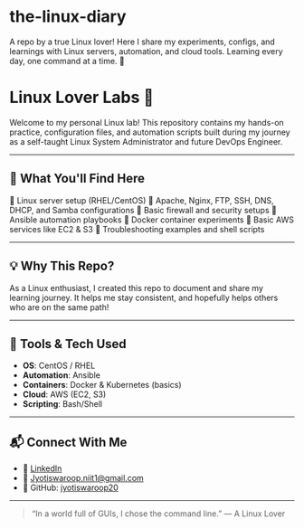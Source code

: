 # the-linux-diary
A repo by a true Linux lover! Here I share my experiments, configs, and learnings with Linux servers, automation, and cloud tools. Learning every day, one command at a time. 🐧
# Linux Lover Labs 🐧
Welcome to my personal Linux lab! This repository contains my hands-on practice, configuration files, and automation scripts built during my journey as a self-taught Linux System Administrator and future DevOps Engineer.

---

## 🔧 What You'll Find Here

🔹 Linux server setup (RHEL/CentOS)
🔹 Apache, Nginx, FTP, SSH, DNS, DHCP, and Samba configurations
🔹 Basic firewall and security setups
🔹 Ansible automation playbooks
🔹 Docker container experiments
🔹 Basic AWS services like EC2 & S3
🔹 Troubleshooting examples and shell scripts

---

## 💡 Why This Repo?

As a Linux enthusiast, I created this repo to document and share my learning journey. It helps me stay consistent, and hopefully helps others who are on the same path!

---

## 🚀 Tools & Tech Used

- **OS**: CentOS / RHEL
- **Automation**: Ansible
- **Containers**: Docker & Kubernetes (basics)
- **Cloud**: AWS (EC2, S3)
- **Scripting**: Bash/Shell

---

## 📬 Connect With Me

- 🔗 [LinkedIn](https://www.linkedin.com/in/jyotiswaroop-tripathi-6551b9343)  
- 📧 Jyotiswaroop.niit1@gmail.com  
- 🐙 GitHub: [jyotiswaroop20](https://github.com/jyotiswaroop20)

---

> “In a world full of GUIs, I chose the command line.” — A Linux Lover

